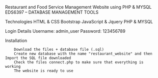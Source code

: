 Restaurant and Food Service Management Website using PHP & MYSQL
EDS6397 – DATABASE MANAGEMENT TOOLS

Technologies
		HTML & CSS
		Bootstrap
		JavaScript & Jquery
		PHP & MYSQL



Login Details
		Username: admin_user
		Password: 123456789
	



Installation
  	
		Download the files + database file (.sql)
		Create new database with the name "restaurant_website" and then Import the SQL file downloaded 
		Check the files connect.php to make sure that everything is working
		The website is ready to use



